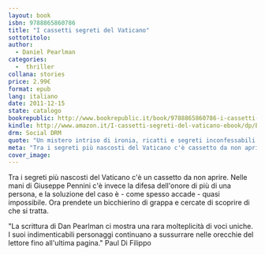 ```yaml
---
layout: book
isbn: 9788865860786
title: "I cassetti segreti del Vaticano"
sottotitolo:
author:
  - Daniel Pearlman 
categories:
  -  thriller
collana: stories
price: 2.99€
format: epub
lang: italiano
date: 2011-12-15
state: catalogo
bookrepublic: http://www.bookrepublic.it/book/9788865860786-i-cassetti-segreti-del-vaticano/
kindle: http://www.amazon.it/I-cassetti-segreti-del-vaticano-ebook/dp/B006M5JERM/
drm: Social DRM
quote: "Un mistero intriso di ironia, ricatti e segreti inconfessabili."
meta: "Tra i segreti più nascosti del Vaticano c'è cassetto da non aprire. Nelle mani di Giuseppe Pennini c'è invece la difesa dell'onore di più di una persona, e la soluzione del caso è - come spesso accade - quasi impossibile."
cover_image:
---
```

Tra i segreti più nascosti del Vaticano c'è un cassetto da non aprire. Nelle mani di Giuseppe Pennini c'è invece la difesa dell'onore di più di una persona, e la soluzione del caso è - come spesso accade - quasi impossibile. Ora prendete un bicchierino di grappa e cercate di scoprire di che si tratta.

"La scrittura di Dan Pearlman ci mostra una rara molteplicità di voci uniche. I suoi indimenticabili personaggi continuano a sussurrare nelle orecchie del lettore fino all'ultima pagina."
Paul Di Filippo


